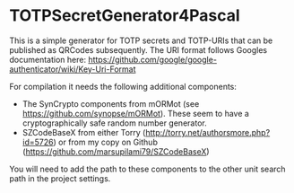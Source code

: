 # TOTPSecretGenerator4Pascal
This is a simple generator for TOTP secrets and TOTP-URIs that can be published as QRCodes subsequently.
The URI format follows Googles documentation here: https://github.com/google/google-authenticator/wiki/Key-Uri-Format

For compilation it needs the following additional components:

* The SynCrypto components from mORMot (see https://github.com/synopse/mORMot). These seem to have a cryptographically safe random number generator.
* SZCodeBaseX from either Torry (http://torry.net/authorsmore.php?id=5726) or from my copy on Github (https://github.com/marsupilami79/SZCodeBaseX)

You will need to add the path to these components to the other unit search path in the project settings.
